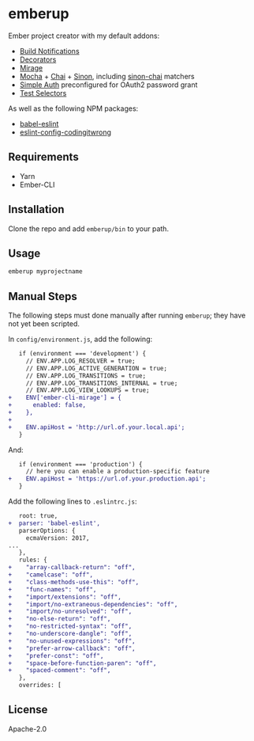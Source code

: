 # emberup

Ember project creator with my default addons:

- [Build Notifications][ember-cli-build-notifications]
- [Decorators][ember-decorators]
- [Mirage][ember-cli-mirage]
- [Mocha][ember-cli-mocha] + [Chai][ember-cli-chai] + [Sinon][ember-sinon], including [sinon-chai][sinon-chai] matchers
- [Simple Auth][ember-simple-auth] preconfigured for OAuth2 password grant
- [Test Selectors][ember-test-selectors]

As well as the following NPM packages:

- [babel-eslint][babel-eslint]
- [eslint-config-codingitwrong][eslint-config-codingitwrong]

## Requirements

- Yarn
- Ember-CLI

## Installation

Clone the repo and add `emberup/bin` to your path.

## Usage

```bash
emberup myprojectname
```

## Manual Steps

The following steps must done manually after running `emberup`; they have not yet been scripted.

In `config/environment.js`, add the following:

```diff
   if (environment === 'development') {
     // ENV.APP.LOG_RESOLVER = true;
     // ENV.APP.LOG_ACTIVE_GENERATION = true;
     // ENV.APP.LOG_TRANSITIONS = true;
     // ENV.APP.LOG_TRANSITIONS_INTERNAL = true;
     // ENV.APP.LOG_VIEW_LOOKUPS = true;
+    ENV['ember-cli-mirage'] = {
+      enabled: false,
+    },
+
+    ENV.apiHost = 'http://url.of.your.local.api';
   }
```

And:

```diff
   if (environment === 'production') {
     // here you can enable a production-specific feature
+    ENV.apiHost = 'https://url.of.your.production.api';
   }
```

Add the following lines to `.eslintrc.js`:

```diff
   root: true,
+  parser: 'babel-eslint',
   parserOptions: {
     ecmaVersion: 2017,
...
   },
   rules: {
+    "array-callback-return": "off",
+    "camelcase": "off",
+    "class-methods-use-this": "off",
+    "func-names": "off",
+    "import/extensions": "off",
+    "import/no-extraneous-dependencies": "off",
+    "import/no-unresolved": "off",
+    "no-else-return": "off",
+    "no-restricted-syntax": "off",
+    "no-underscore-dangle": "off",
+    "no-unused-expressions": "off",
+    "prefer-arrow-callback": "off",
+    "prefer-const": "off",
+    "space-before-function-paren": "off",
+    "spaced-comment": "off",
   },
   overrides: [
```

## License

Apache-2.0

[babel-eslint]: https://github.com/babel/babel-eslint#babel-eslint---
[ember-cli-build-notifications]: https://github.com/pdud/ember-cli-build-notifications#readme
[ember-cli-chai]: https://github.com/ember-cli/ember-cli-chai#ember-cli-chai
[ember-cli-mirage]: https://ember-cli-mirage.com
[ember-cli-mocha]: https://github.com/ember-cli/ember-cli-mocha
[ember-decorators]: https://ember-decorators.github.io/ember-decorators/docs/index.html
[ember-simple-auth]: http://ember-simple-auth.com/
[ember-sinon]: https://github.com/csantero/ember-sinon#ember-sinon
[ember-test-selectors]: https://github.com/simplabs/ember-test-selectors
[eslint-config-codingitwrong]: https://github.com/CodingItWrong/eslint-config-codingitwrong
[sinon-chai]: https://github.com/domenic/sinon-chai#sinonjs-assertions-for-chai

